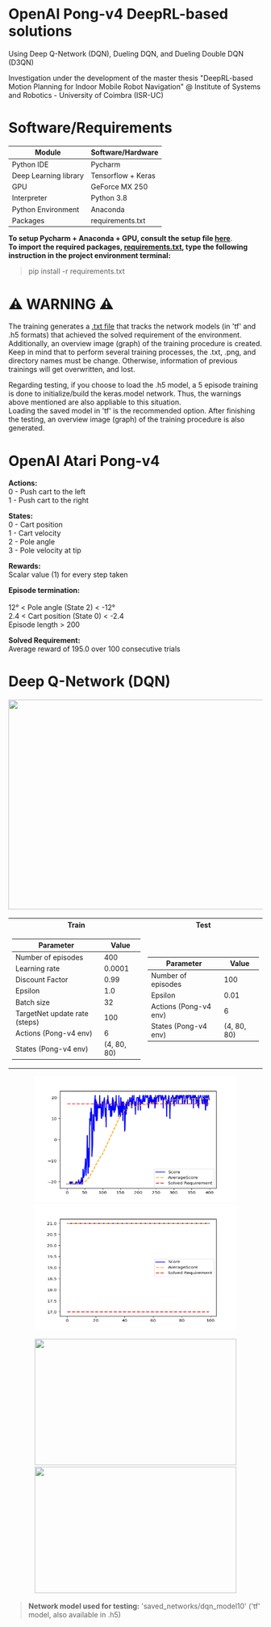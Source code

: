 # OpenAI Pong-v4 DeepRL-based solutions
Using Deep Q-Network (DQN), Dueling DQN, and Dueling Double DQN (D3QN)  

Investigation under the development of the master thesis "DeepRL-based Motion Planning for Indoor Mobile Robot Navigation" @ Institute of Systems and Robotics - University of Coimbra (ISR-UC) 

# Software/Requirements
Module | Software/Hardware
------------- | -------------
Python IDE | Pycharm
Deep Learning library | Tensorflow + Keras
GPU | GeForce MX 250
Interpreter | Python 3.8
Python Environment | Anaconda
Packages | requirements.txt

**To setup Pycharm + Anaconda + GPU, consult the setup file [here](setup.txt)**.  
**To import the required packages, [requirements.txt](DQN/requirements.txt), type the following instruction in the project environment terminal:**  
> pip install -r requirements.txt

# :warning: **WARNING** :warning:  
The training generates a [.txt file](DQN/saved_networks.txt) that tracks the network models (in 'tf' and .h5 formats) that achieved the solved requirement of the environment. Additionally, an overview image (graph) of the training procedure is created.   
Keep in mind that to perform several training processes, the .txt, .png, and directory names must be change. Otherwise, information of previous trainings will get overwritten, and lost.  

Regarding testing, if you choose to load the .h5 model, a 5 episode training is done to initialize/build the keras.model network. Thus, the warnings above mentioned are also appliable to this situation.   
Loading the saved model in 'tf' is the recommended option. After finishing the testing, an overview image (graph) of the training procedure is also generated.  

# OpenAI Atari Pong-v4
**Actions:**<br />
0 - Push cart to the left    
1 - Push cart to the right

**States:**<br />
0 - Cart position  
1 - Cart velocity  
2 - Pole angle  
3 - Pole velocity at tip

**Rewards:**<br />
Scalar value (1) for every step taken

**Episode termination:**<br />  
12° < Pole angle (State 2) < -12°  
2.4 < Cart position (State 0) < -2.4  
Episode length > 200  

**Solved Requirement:**<br />
Average reward of 195.0 over 100 consecutive trials

# Deep Q-Network (DQN)
<p align="center">
  <img width="804" height="415" src="https://user-images.githubusercontent.com/79323290/109340337-cb6c5480-7860-11eb-9411-42b8e0d5941d.png">
</p>

<table>
<tr><th> Train </th><th> Test </th></tr>
<tr><td>

| Parameter | Value |
|--|--|
| Number of episodes | 400 |
| Learning rate  | 0.0001 |
| Discount Factor | 0.99 |
| Epsilon | 1.0 |
| Batch size | 32 |
| TargetNet update rate (steps) | 100 |
| Actions (Pong-v4 env) | 6 |
| States (Pong-v4 env) | (4, 80, 80) |

</td><td>

| Parameter | Value |
|--|--|
| Number of episodes | 100 |
| Epsilon | 0.01 |
| Actions (Pong-v4 env) | 6 |
| States (Pong-v4 env) | (4, 80, 80) |

</td></tr> </table>

<p align="center">
  <img src="DQN/Pong_Train.png" width="400" height="250" />
  <img src="DQN/Pong_Test.png" width="400" height="250"/>
</p>

<p align="center">
  <img src="https://user-images.githubusercontent.com/79323290/109825725-ffb18d80-7c31-11eb-90c9-c8572c5324dd.gif" width="400" height="250" />
  <img src="https://user-images.githubusercontent.com/79323290/109825719-ff18f700-7c31-11eb-846b-534b43cc69a7.gif" width="400" height="250"/>
</p>

> **Network model used for testing:** 'saved_networks/dqn_model10' ('tf' model, also available in .h5)  
